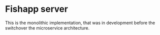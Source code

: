 # Fishapp server
This is the monolithic implementation, that was in development before the switchover the microservice architecture.
